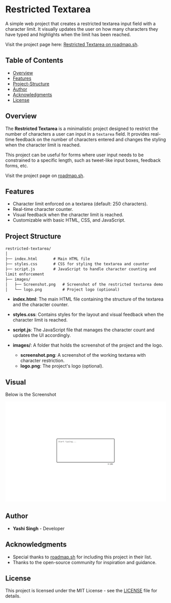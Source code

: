 # Restricted Textarea

A simple web project that creates a restricted textarea input field with a character limit. It visually updates the user on how many characters they have typed and highlights when the limit has been reached.

Visit the project page here: [Restricted Textarea on roadmap.sh](https://roadmap.sh/projects/restricted-textarea).

## Table of Contents
- [Overview](#overview)
- [Features](#features)
- [Project-Structure](#project-structure)
- [Author](#author)
- [Acknowledgments](#acknowledgments)
- [License](#license)

## Overview
The **Restricted Textarea** is a minimalistic project designed to restrict the number of characters a user can input in a `textarea` field. It provides real-time feedback on the number of characters entered and changes the styling when the character limit is reached.

This project can be useful for forms where user input needs to be constrained to a specific length, such as tweet-like input boxes, feedback forms, etc.

Visit the project page on [roadmap.sh](https://roadmap.sh/projects/restricted-textarea).

## Features
- Character limit enforced on a textarea (default: 250 characters).
- Real-time character counter.
- Visual feedback when the character limit is reached.
- Customizable with basic HTML, CSS, and JavaScript.

## Project Structure

```
restricted-textarea/
│
├── index.html       # Main HTML file
├── styles.css       # CSS for styling the textarea and counter
├── script.js        # JavaScript to handle character counting and limit enforcement
├── images/
│   ├── Screenshot.png   # Screenshot of the restricted textarea demo
│   └── logo.png         # Project logo (optional)
```

- **index.html**: The main HTML file containing the structure of the textarea and the character counter.
- **styles.css**: Contains styles for the layout and visual feedback when the character limit is reached.
- **script.js**: The JavaScript file that manages the character count and updates the UI accordingly.
- **images/**: A folder that holds the screenshot of the project and the logo.

  - **screenshot.png**: A screenshot of the working textarea with character restriction.
  - **logo.png**: The project's logo (optional).

## Visual 

Below is the Screenshot

![Screenshot](image/Screenshot.png)

## Author

- **Yashi Singh** - Developer

## Acknowledgments

- Special thanks to [roadmap.sh](https://roadmap.sh/) for including this project in their list.
- Thanks to the open-source community for inspiration and guidance.

## License

This project is licensed under the MIT License - see the [LICENSE](LICENSE) file for details.
